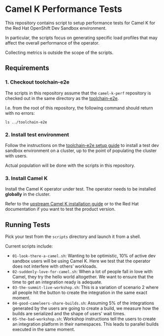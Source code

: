# Camel K Performance Tests

This repository contains script to setup performance tests for Camel K 
for the Red Hat OpenShift Dev Sandbox environment.

In particular, the scripts focus on generating specific load profiles that
may affect the overall performance of the operator.

Collecting metrics is outside the scope of the scripts.

## Requirements

### 1. Checkout toolchain-e2e

The scripts in this repository assume that the `camel-k-perf` repository is checked out in the same directory
as the [toolchain-e2e](https://github.com/codeready-toolchain/toolchain-e2e).

I.e. from the root of this repository, the following command should return with no errors:

```
ls ../toolchain-e2e
```

### 2. Install test environment

Follow the instructions on the [toolchain-e2e setup guide](https://github.com/codeready-toolchain/toolchain-e2e/tree/master/setup)
to install a test dev sandbox environment on a cluster, up to the point of populating the cluster with users.

Actual population will be done with the scripts in this repository.

### 3. Install Camel K

Install the Camel K operator under test. The operator needs to be installed **globally** in the cluster.

Refer to the [upstream Camel K installation guide](https://camel.apache.org/camel-k/next/installation/installation.html) or
to the Red Hat documentation if you want to test the product version.

## Running Tests

Pick your test from the `scripts` directory and launch it from a shell.

Current scripts include:

- `01-look-there-a-camel.sh`: Wanting to be optimistic, 10% of active dev sandbox users will be using Camel K. Here we test that the operator does not interfere with others’ workloads.
- `02-suddenly-love-for-camel.sh`: When a lot of people fall in love with Camel, they try the hello world altogether. We want to ensure that the time to get an integration ready is adequate.
- `03-the-summit-live-workshop.sh`: This is a variation of scenario 2 where all people hit the button to create the integration in the same exact moment.
- `04-good-cameleers-share-builds.sh`: Assuming 5% of the integrations generated by the users are going to create a build, we measure how the builds are serialized and the shape of users' wait times.
- `05-the-bad-workshop.sh`: Workshop instructions tell the users to create an integration platform in their namespaces. This leads to parallel builds executed in the same moment.
